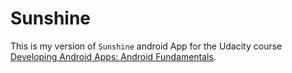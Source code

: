 # Sunshine

This is my version of `Sunshine` android App for the Udacity course [Developing Android Apps: Android Fundamentals](https://www.udacity.com/course/ud853).
